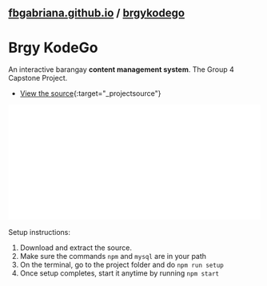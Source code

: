 ## [fbgabriana.github.io](/ "Bamm's KodeGo Repository") / [brgykodego](/brgykodego/)

# Brgy KodeGo

An interactive barangay **content management system**. The Group 4 Capstone Project.

* [View the source](https://github.com/fbgabriana/brgykodego){:target="_projectsource"}

![screenshot](screenshot.svg)

Setup instructions:

1. Download and extract the source.
1. Make sure the commands `npm` and `mysql` are in your path
1. On the terminal, go to the project folder and do `npm run setup`
1. Once setup completes, start it anytime by running `npm start`

